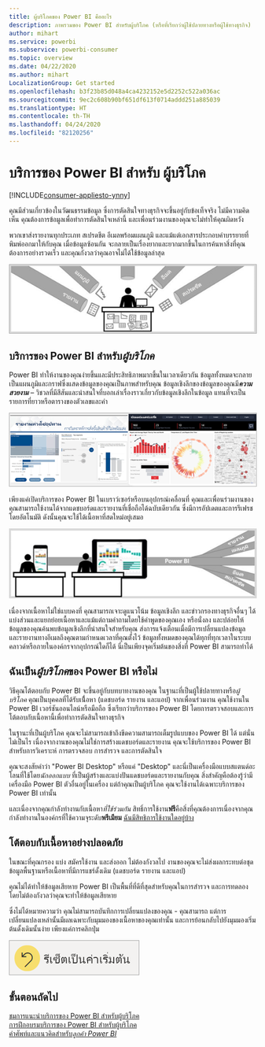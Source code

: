 ```yaml
---
title: ผู้บริโภคของ Power BI คืออะไร
description: ภาพรวมของ Power BI สำหรับผู้บริโภค (หรือที่เรียกว่าผู้ใช้ปลายทางหรือผู้ใช้ทางธุรกิจ)
author: mihart
ms.service: powerbi
ms.subservice: powerbi-consumer
ms.topic: overview
ms.date: 04/22/2020
ms.author: mihart
LocalizationGroup: Get started
ms.openlocfilehash: b3f23b85d048a4ca4232152e5d2252c522a036ac
ms.sourcegitcommit: 9ec2c608b90bf651df613f0714addd251a885039
ms.translationtype: HT
ms.contentlocale: th-TH
ms.lasthandoff: 04/24/2020
ms.locfileid: "82120256"
---
```

# <a name="the-power-bi-service-for-consumers"></a>บริการของ Power BI สำหรับ ผู้บริโภค

[!INCLUDE[consumer-appliesto-ynny](../includes/consumer-appliesto-ynny.md)]

คุณมีส่วนเกี่ยวข้องในวัฒนธรรมข้อมูล ซึ่งการตัดสินใจทางธุรกิจจะขึ้นอยู่กับข้อเท็จจริง ไม่มีความคิดเห็น คุณต้องการข้อมูลเพื่อทำการตัดสินใจเหล่านี้ และเพื่อนร่วมงานของคุณจะไม่ทำให้คุณผิดหวัง     
 
พวกเขาส่งรายงานทุกประเภท สเปรดชีต อีเมลพร้อมแผนภูมิ และแม้แต่เอกสารประกอบคำบรรยายที่พิมพ์ออกมาให้กับคุณ เมื่อข้อมูลซ้อนกัน จะกลายเป็นเรื่องยากและยากมากขึ้นในการค้นหาสิ่งที่คุณต้องการอย่างรวดเร็ว และคุณกังวลว่าคุณอาจไม่ได้ใช้ข้อมูลล่าสุด  
 
![แดชบอร์ด Power BI](media/end-user-consumer/power-bi-consumer-pipes.png)

## <a name="the-power-bi-service-for-consumers"></a>บริการของ Power BI สำหรับ*ผู้บริโภค*

Power BI ทำให้งานของคุณง่ายขึ้นและมีประสิทธิภาพมากขึ้นในเวลาเดียวกัน ข้อมูลทั้งหมดจะกลายเป็นแผนภูมิและกราฟซึ่งแสดงข้อมูลของคุณเป็นภาพสำหรับคุณ ข้อมูลเชิงลึกของข้อมูลของคุณมี***ความสวยงาม*** – วิชวลที่มีสีสันและน่าสนใจที่บอกเล่าเรื่องราวเกี่ยวกับข้อมูลเชิงลึกในข้อมูล แทนที่จะเป็นรายการที่ยาวหรือตารางของตัวเลขและคำ 

![แดชบอร์ด Power BI](media/end-user-consumer/power-bi-consumer-examples.png)
 
เพียงแค่เปิดบริการของ Power BI ในเบราว์เซอร์หรือบนอุปกรณ์เคลื่อนที่ คุณและเพื่อนร่วมงานของคุณสามารถใช้งานได้จากแดชบอร์ดและรายงานที่เชื่อถือได้ฉบับเดียวกัน ซึ่งมีการอัปเดตและการรีเฟรชโดยอัตโนมัติ ดังนั้นคุณจะใช้ได้เนื้อหาที่สดใหม่อยู่เสมอ   

![แดชบอร์ด Power BI](media/end-user-consumer/power-bi-funnel.png)

เนื่องจากเนื้อหาไม่ใช่แบบคงที่ คุณสามารถเจาะดูแนวโน้ม ข้อมูลเชิงลึก และข่าวกรองทางธุรกิจอื่นๆ ได้ แบ่งส่วนและแยกย่อยเนื้อหาและแม้แต่ถามคำถามโดยใช้คำพูดของคุณเอง หรือนั่งลง และปล่อยให้ข้อมูลของคุณค้นพบข้อมูลเชิงลึกที่น่าสนใจสำหรับคุณ ส่งการแจ้งเตือนเมื่อมีการเปลี่ยนแปลงข้อมูล และรายงานทางอีเมลถึงคุณตามกำหนดเวลาที่คุณตั้งไว้ ข้อมูลทั้งหมดของคุณได้ทุกที่ทุกเวลาในระบบคลาวด์หรือภายในองค์กรจากอุปกรณ์ใดก็ได้ นี่เป็นเพียงจุดเริ่มต้นของสิ่งที่ Power BI สามารถทำได้ 

## <a name="am-i-a-power-bi-consumer"></a>ฉันเป็น*ผู้บริโภค*ของ Power BI หรือไม่

วิธีคุณโต้ตอบกับ Power BI จะขึ้นอยู่กับบทบาทงานของคุณ ในฐานะที่เป็นผู้ใช้ปลายทางหรือ*ผู้บริโภค* คุณเป็นบุคคลที่ได้รับเนื่้อหา (แดชบอร์ด รายงาน และแอป) จากเพื่อนร่วมงาน คุณใช้งานใน Power BI เวอร์ชันออนไลน์หรือมือถือ ซึ่งเรียกว่าบริการของ Power BI โดยการตรวจสอบและการโต้ตอบกับเนื้อหานี้เพื่อทำการตัดสินใจทางธุรกิจ 
   
ในฐานะที่เป็นผู้บริโภค คุณจะไม่สามารถเข้าถึงขีดความสามารถเต็มรูปแบบของ Power BI ได้ แต่นั่นไม่เป็นไร เนื่องจากงานของคุณไม่ใช่การสร้างแดชบอร์ดและรายงาน คุณจะใช้บริการของ Power BI สำหรับการวิเคราะห์ การตรวจสอบ การสำรวจ และการตัดสินใจ 

คุณจะสงสัยคำว่า "Power BI Desktop" หรือแค่ "Desktop" และนี่เป็นเครื่องมือแบบสแตนด์อะโลนที่ใช้โดย*นักออกแบบ* ที่เป็นผู้สร้างและแบ่งปันแดชบอร์ดและรายงานกับคุณ  สิ่งสำคัญคือต้องรู้ว่ามีเครื่องมือ Power BI ตัวอื่นอยู่ในเครื่อง แต่ถ้าคุณเป็นผู้บริโภค คุณจะใช้งานได้เฉพาะบริการของ Power BI เท่านั้น 

และเนื่องจากคุณกำลังทำงานกับเนื้อหา*ที่ใช้ร่วมกัน*  สิทธิ์การใช้งาน**ฟรี**คือสิ่งที่คุณต้องการเนื่องจากคุณกำลังทำงานในองค์กรที่ใช้ความจุระดับ**พรีเมียม** [ฉันมีสิทธิการใช้งานใดอยู่บ้าง](end-user-license.md)


## <a name="safely-interact-with-content"></a>โต้ตอบกับเนื้อหาอย่างปลอดภัย 
ในขณะที่คุณกรอง แบ่ง สมัครใช้งาน และส่งออก ไม่ต้องกังวลไป งานของคุณจะไม่ส่งผลกระทบต่อชุดข้อมูลพื้นฐานหรือเนื้อหาที่มีการแชร์ดั้งเดิม (แดชบอร์ด รายงาน และแอป)  

คุณไม่ได้ทำให้ข้อมูลเสียหาย  Power BI เป็นพื้นที่ที่ดีที่สุดสำหรับคุณในการสำรวจ และการทดลองโดยไม่ต้องกังวลว่าคุณจะทำให้ข้อมูลเสียหาย  
 
ซึ่งไม่ได้หมายความว่า คุณไม่สามารถบันทึกการเปลี่ยนแปลงของคุณ - คุณสามารถ แต่การเปลี่ยนแปลงเหล่านั้นมีผลเฉพาะกับมุมมองของเนื้อหาของคุณเท่านั้น และการย้อนกลับไปยังมุมมองเริ่มต้นดั้งเดิมนั้นง่าย เพียงแค่การคลิกปุ่ม  

![แดชบอร์ด Power BI](media/end-user-consumer/power-bi-reset.png)


## <a name="next-steps"></a>ขั้นตอนถัดไป

[ชมการแนะนำบริการของ Power BI สำหรับผู้บริโภค](end-user-reading-view.md)    
[การฝึกอบรมบริการของ Power BI สำหรับผู้บริโภค](https://docs.microsoft.com/learn/paths/consume-data-with-power-bi/)    
[คำศัพท์และแนวคิดสำหรับ*ลูกค้า Power BI*](end-user-basic-concepts.md)    


